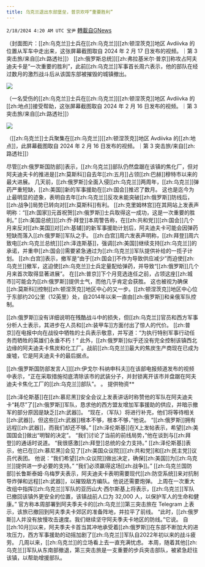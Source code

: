 ```yaml
---
title: 乌克兰退出东部堡垒，普京欢呼“重要胜利”
---
```

`2/18/2024 4:20 AM UTC 宝尹` [轉載自GNews](https://gnews.org/articles/2319611)

（封面图片：[[zh:乌克兰]]士兵在[[zh:乌克兰]][[zh:顿涅茨克]]地区 Avdiivka 的位置从军车中走出来，这张屏幕截图取自 2024 年 2 月 17 日发布的视频。｜第 3 突击旅/来自[[zh:路透社]]）
[[zh:俄罗斯总统]][[zh:弗拉基米尔·普京]]称攻占阿夫迪夫卡是“一次重要的胜利”，此前[[zh:乌克兰]]军事首长周六表示，他的部队在经过数月的激烈战斗后从该国东部被摧毁的城镇撤出。

![](https://i.imgur.com/uCf2WLo.jpg)

（一名受伤的[[zh:乌克兰]]士兵在[[zh:乌克兰]][[zh:顿涅茨克]]地区 Avdiivka 的[[zh:地点]]接受帮助，这张屏幕截图取自 2024 年 2 月 16 日发布的视频。｜第 3 突击旅/来自[[zh:路透社]]）

![](https://i.imgur.com/hKejjwc.jpg)

（[[zh:乌克兰]]士兵聚集在[[zh:乌克兰]][[zh:顿涅茨克]]地区 Avdiivka 的[[zh:地点]]，此屏幕截图取自 2024 年 2 月 16 日发布的视频。｜第 3 突击旅/来自[[zh:路透社]]）

尽管[[zh:俄罗斯国防部]]表示，[[zh:乌克兰]]部队仍然盘踞在该镇的焦化厂，但对阿夫迪夫卡的推进是[[zh:莫斯科]]自去年[[zh:五月]]占领[[zh:巴赫]]穆特市以来的最大进展。
几天前，[[zh:俄罗斯]]全面入侵[[zh:乌克兰]]两周年，[[zh:乌克兰]]弹药严重短缺，[[zh:美国]]新的军事援助在[[zh:国会]]推迟了数月。
这也是迄今为止最明显的迹象，表明自去年[[zh:乌克兰]]反攻未能突破[[zh:俄罗斯]]防线后，[[zh:战争]]局势已转向对[[zh:莫斯科]]有利。
[[zh:克里姆林宫]]在其网站上发表声明称：“[[zh:国家]]元首祝贺[[zh:俄罗斯]]士兵取得这一成功，这是一次重要的胜利。”
[[zh:美国总统]][[zh:乔·拜登]]本周警告称，在[[zh:共和党]][[zh:国会]]几个月来反对[[zh:美国]]对[[zh:基辅]]的新军事援助计划后，阿夫迪夫卡可能会因弹药短缺而落入[[zh:俄罗斯]]军队之手。
[[zh:白宫]]周六发表声明称，[[zh:拜登]]周六致电[[zh:乌克兰总统]][[zh:泽连斯基]]，强调[[zh:美国]]继续支持[[zh:乌克兰]]的承诺，并重申[[zh:国会]]需要紧急通过为[[zh:乌克兰]]军队提供补给的一揽子计划。
[[zh:白宫]]表示，撤军是“由于[[zh:国会]]不作为导致供应减少”而迫使[[zh:乌克兰]]撤军，这迫使[[zh:乌克兰]]士兵定量配给弹药，并导致“[[zh:俄罗斯]]几个月来首次取得显著进展”。
在[[zh:普京]]下个月竞选连任之前，占领这座[[zh:城市]]可能会为[[zh:俄罗斯]]提供士气，而他几乎肯定会获胜。
这也被视为确保[[zh:莫斯科]]控制[[zh:顿涅茨克]]地区中心的又一步。[[zh:顿涅茨克]]地区中心位于东部约20公里（12英里）处，自2014年以来一直由[[zh:俄罗斯]]和亲俄军队控制。

[[zh:俄罗斯]]没有详细说明在残酷战斗中的损失，但[[zh:乌克兰]]官员和西方军事分析人士表示，其进步在人员和[[zh:装甲车]]方面付出了惊人的代价。
[[zh:普京]]在电报中向在战役中牺牲的士兵表示敬意，并写道：“为执行特别军事行动任务而牺牲的英雄们永垂不朽！”
此外，[[zh:俄罗斯]]似乎还没有完全控制该镇西北边缘的阿夫迪夫卡焦炭和化工厂。战前[[zh:乌克兰]]最大的焦炭生产商现在已成为废墟，它是阿夫迪夫卡的最后据点。

[[zh:俄罗斯国防部发言人]][[zh:伊戈尔·科纳申科夫]]在该部电报频道发布的视频中表示，“正在采取措施彻底清除该市的武装分子，并封锁离开该市并盘踞在阿夫迪夫卡焦化工厂的[[zh:乌克兰]]部队”。 。
​​​​​​​​​​​​提供物资**

[[zh:泽伦斯基]]在[[zh:慕尼黑]]安全会议上发表讲话时称赞他的军队在阿夫迪夫卡“耗尽”了[[zh:俄罗斯]]军队，恳求他的西方盟友增加军事援助的供应，并暗示撤军的部分原因是缺乏[[zh:武器]]。
“现在，（军队）将进行补充，他们将等待相关[[zh:武器]]，但这些[[zh:武器]]根本不够，根本不够，”他说。 “[[zh:俄罗斯]]拥有远程[[zh:武器]]，而我们却还不够。”
[[zh:泽伦斯基]]在X上发帖表示，希望[[zh:美国国会]]做出“明智的决定”。
“我们讨论了当前的前线局势，”他在谈到与[[zh:拜登]]的通话时说道。 “我很感激[[zh:拜登]]总统的全力支持。”
[[zh:泽伦斯基]]表示，他已在[[zh:慕尼黑]]会见了[[zh:美国众议院]][[zh:共和党]]和[[zh:民主党]]议员代表团。
他说：“我们希望[[zh:众议院]]做出决定，确保[[zh:美国]]为[[zh:乌克兰]]提供进一步必要的支持。” “我们必须赢得这场[[zh:战争]]。”
[[zh:乌克兰国防部]]长鲁斯泰姆·乌梅罗夫表示，阿夫迪夫卡表明需要现代[[zh:防空系统]]来对抗制导炸弹和远程[[zh:武器]]，以摧毁敌方编队。他说还需要炮弹。
上周在一次重大改组中指挥[[zh:乌克兰]]军队的亚历山大·西尔斯基上将表示，[[zh:乌克兰]]军队已撤回该镇外更安全的位置，该镇战前人口为 32,000 人，以保护军人的生命和健康。”
官方称本周部署到阿夫季夫卡的[[zh:乌克兰]]第三突击旅在 Telegram 上表示，该旅已撤回到阿夫季夫卡郊区的准备阵地，并拉平了前线。
“此时，[[zh:俄罗斯]]人并没有放慢攻击速度。我们继续坚守阿夫季夫卡地区的防线。”它说。
自[[zh:10月]]以来，阿夫季夫卡首当其冲地承受着[[zh:俄罗斯]]在东部不断加大的进攻压力，西方军事援助的动摇加剧了[[zh:乌克兰]]军队自2022年初以来的战斗疲劳。
几周以来，[[zh:乌克兰]]的立场看上去一直充满忧虑。
本周，随着其他[[zh:乌克兰]]军队从东南部撤退，第三突击旅是一支重要的步兵突击部队，被紧急赶往该镇，以帮助增援部队。




